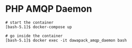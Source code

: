 # PHP AMQP Daemon

```
# start the container
[bash-5.1]$ docker-compose up

# go inside the container
[bash-5.1]$ docker exec -it dawapack_amqp_daemon bash
```